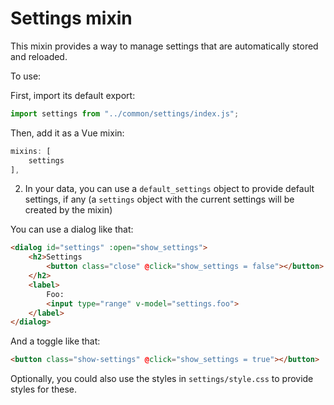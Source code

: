 # Settings mixin

This mixin provides a way to manage settings that are automatically stored and reloaded.

To use:

First, import its default export:

```js
import settings from "../common/settings/index.js";
```

Then, add it as a Vue mixin:

```js
mixins: [
	settings
],
```

2. In your data, you can use a `default_settings` object to provide default settings, if any (a `settings` object with the current settings will be created by the mixin)

You can use a dialog like that:

```html
<dialog id="settings" :open="show_settings">
	<h2>Settings
		<button class="close" @click="show_settings = false"></button>
	</h2>
	<label>
		Foo:
		<input type="range" v-model="settings.foo">
	</label>
</dialog>
```

And a toggle like that:

```html
<button class="show-settings" @click="show_settings = true"></button>
```

Optionally, you could also use the styles in `settings/style.css` to provide styles for these.
